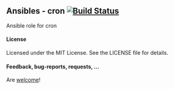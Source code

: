 ## Ansibles - cron [![Build Status](https://travis-ci.org/Ansibles/cron.png)](https://travis-ci.org/Ansibles/cron)

Ansible role for cron

#### License

Licensed under the MIT License. See the LICENSE file for details.

#### Feedback, bug-reports, requests, ...

Are [welcome](https://github.com/ansibles/cron/issues)!

